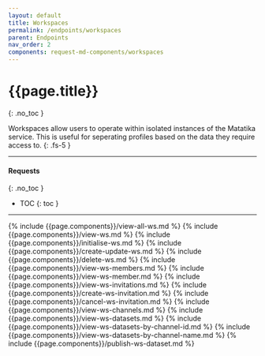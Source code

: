 ```yaml
---
layout: default
title: Workspaces
permalink: /endpoints/workspaces
parent: Endpoints
nav_order: 2
components: request-md-components/workspaces
---
```


# {{page.title}}
{: .no_toc }

Workspaces allow users to operate within isolated instances of the Matatika service. This is useful for seperating profiles based on the data they require access to.
{: .fs-5 }

---

#### Requests
{: .no_toc }

- TOC
{: toc }

---

{% include {{page.components}}/view-all-ws.md %}
{% include {{page.components}}/view-ws.md %}
{% include {{page.components}}/initialise-ws.md %}
{% include {{page.components}}/create-update-ws.md %}
{% include {{page.components}}/delete-ws.md %}
{% include {{page.components}}/view-ws-members.md %}
{% include {{page.components}}/view-ws-member.md %}
{% include {{page.components}}/view-ws-invitations.md %}
{% include {{page.components}}/create-ws-invitation.md %}
{% include {{page.components}}/cancel-ws-invitation.md %}
{% include {{page.components}}/view-ws-channels.md %}
{% include {{page.components}}/view-ws-datasets.md %}
{% include {{page.components}}/view-ws-datasets-by-channel-id.md %}
{% include {{page.components}}/view-ws-datasets-by-channel-name.md %}
{% include {{page.components}}/publish-ws-dataset.md %}
